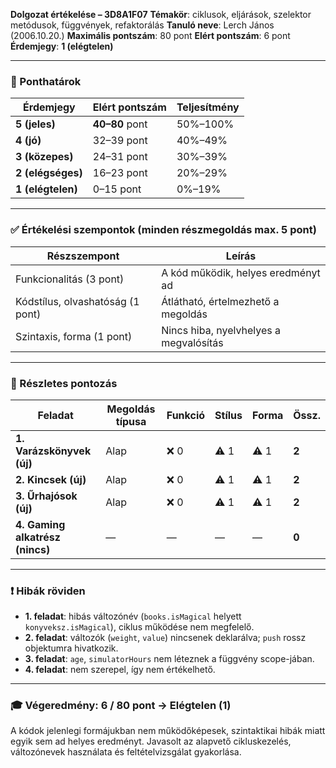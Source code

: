 **Dolgozat értékelése – 3D8A1F07**
**Témakör**: ciklusok, eljárások, szelektor metódusok, függvények, refaktorálás
**Tanuló neve**: Lerch János (2006.10.20.)
**Maximális pontszám**: 80 pont
**Elért pontszám**: 6 pont
**Érdemjegy**: **1 (elégtelen)**

---

### 📌 Ponthatárok

| Érdemjegy         | Elért pontszám | Teljesítmény |
| ----------------- | -------------- | ------------ |
| **5 (jeles)**     | **40–80** pont | 50%–100%     |
| **4 (jó)**        | 32–39 pont     | 40%–49%      |
| **3 (közepes)**   | 24–31 pont     | 30%–39%      |
| **2 (elégséges)** | 16–23 pont     | 20%–29%      |
| **1 (elégtelen)** | 0–15 pont      | 0%–19%       |

---

### ✅ Értékelési szempontok (minden részmegoldás max. 5 pont)

| Részszempont                     | Leírás                                 |
| -------------------------------- | -------------------------------------- |
| Funkcionalitás (3 pont)          | A kód működik, helyes eredményt ad     |
| Kódstílus, olvashatóság (1 pont) | Átlátható, értelmezhető a megoldás     |
| Szintaxis, forma (1 pont)        | Nincs hiba, nyelvhelyes a megvalósítás |

---

### 📄 Részletes pontozás

| Feladat                         | Megoldás típusa | Funkció | Stílus | Forma | Össz. |
| ------------------------------- | --------------- | ------- | ------ | ----- | ----- |
| **1. Varázskönyvek (új)**       | Alap            | ❌ 0     | ⚠️ 1   | ⚠️ 1  | **2** |
| **2. Kincsek (új)**             | Alap            | ❌ 0     | ⚠️ 1   | ⚠️ 1  | **2** |
| **3. Űrhajósok (új)**           | Alap            | ❌ 0     | ⚠️ 1   | ⚠️ 1  | **2** |
| **4. Gaming alkatrész (nincs)** | —               | —       | —      | —     | **0** |

---

### ❗ Hibák röviden

* **1. feladat**: hibás változónév (`books.isMagical` helyett `konyveksz.isMagical`), ciklus működése nem megfelelő.
* **2. feladat**: változók (`weight`, `value`) nincsenek deklarálva; `push` rossz objektumra hivatkozik.
* **3. feladat**: `age`, `simulatorHours` nem léteznek a függvény scope-jában.
* **4. feladat**: nem szerepel, így nem értékelhető.

---

### 🎓 **Végeredmény: 6 / 80 pont → Elégtelen (1)**

A kódok jelenlegi formájukban nem működőképesek, szintaktikai hibák miatt egyik sem ad helyes eredményt. Javasolt az alapvető cikluskezelés, változónevek használata és feltételvizsgálat gyakorlása.
